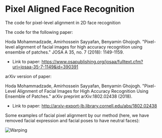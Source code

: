 # Pixel Aligned Face Recognition

The code for pixel-level alignment in 2D face recognition

The code for the following paper:

Hoda Mohammadzade, Amirhossein Sayyafan, Benyamin Ghojogh. "Pixel-level alignment of facial images for high accuracy recognition using ensemble of patches." JOSA A 35, no. 7 (2018): 1149-1159.

- Link to paper: https://www.osapublishing.org/josaa/fulltext.cfm?uri=josaa-35-7-1149&id=390391

arXiv version of paper:

Hoda Mohammadzade, Amirhossein Sayyafan, Benyamin Ghojogh. "Pixel-Level Alignment of Facial Images for High Accuracy Recognition Using Ensemble of Patches." arXiv preprint arXiv:1802.02438 (2018).

- Link to paper: http://arxiv-export-lb.library.cornell.edu/abs/1802.02438

Some examples of facial pixel alignment by our method (here, we have removed facial expression and facial poses to have neutral faces):

![Warping](https://user-images.githubusercontent.com/66282117/107889580-a6332a00-6ee1-11eb-817c-56790245b835.png)
